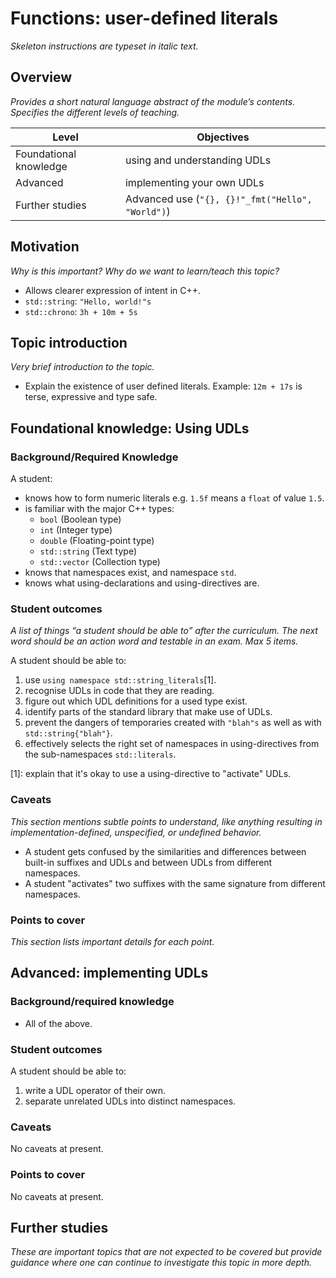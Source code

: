 # Functions: user-defined literals
_Skeleton instructions are typeset in italic text._

## Overview

_Provides a short natural language abstract of the module’s contents._
_Specifies the different levels of teaching._

<table>
  <thead>
    <th>Level</th>
    <th>Objectives</th>
  </thead>
  <tr>
    <td>Foundational knowledge</td>
    <td>using and understanding UDLs</td>
  </tr>
  <tr>
    <td>Advanced</td>
    <td>implementing your own UDLs</td>
  </tr>
  <tr>
    <td>Further studies</td>
    <td>Advanced use (<code>"{}, {}!"_fmt("Hello", "World")</code>)</td>
  </tr>
</table>

## Motivation

_Why is this important?_
_Why do we want to learn/teach this topic?_

* Allows clearer expression of intent in C++.
* `std::string`: `"Hello, world!"s`
* `std::chrono`: `3h + 10m + 5s`

## Topic introduction

_Very brief introduction to the topic._

* Explain the existence of user defined literals. Example: `12m + 17s` is terse,
  expressive and type safe.

## Foundational knowledge: Using UDLs

### Background/Required Knowledge

A student:
* knows how to form numeric literals e.g. `1.5f` means a `float` of value `1.5`.
* is familiar with the major C++ types:
  * `bool` (Boolean type)
  * `int`  (Integer type)
  * `double` (Floating-point type)
  * `std::string` (Text type)
  * `std::vector` (Collection type)
* knows that namespaces exist, and namespace `std`.
* knows what using-declarations and using-directives are.

### Student outcomes

_A list of things “a student should be able to” after the curriculum._
_The next word should be an action word and testable in an exam._
_Max 5 items._

A student should be able to:

1. use `using namespace std::string_literals`\[1].
2. recognise UDLs in code that they are reading.
3. figure out which UDL definitions for a used type exist.
4. identify parts of the standard library that make use of UDLs.
5. prevent the dangers of temporaries created with `"blah"s` as well as with
   `std::string{"blah"}`.
6. effectively selects the right set of namespaces in using-directives from the
   sub-namespaces `std::literals`.

\[1]: explain that it's okay to use a using-directive to "activate" UDLs.

### Caveats

_This section mentions subtle points to understand, like anything resulting in
implementation-defined, unspecified, or undefined behavior._

* A student gets confused by the similarities and differences between built-in
  suffixes and UDLs and between UDLs from different namespaces.
* A student "activates" two suffixes with the same signature from different
  namespaces.

### Points to cover

_This section lists important details for each point._

## Advanced: implementing UDLs

### Background/required knowledge

* All of the above.

### Student outcomes

A student should be able to:

1. write a UDL operator of their own.
2. separate unrelated UDLs into distinct namespaces.

### Caveats
No caveats at present.
### Points to cover
No caveats at present.
## Further studies

_These are important topics that are not expected to be covered but provide
guidance where one can continue to investigate this topic in more depth._
